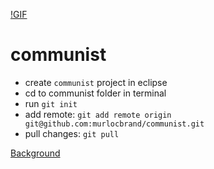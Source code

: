 [!GIF](https://giant.gfycat.com/SlimMellowLacewing.gif)

communist
=========

 * create `communist` project in eclipse
 * cd to communist folder in terminal
 * run `git init`
 * add remote: `git add remote origin git@github.com:murlocbrand/communist.git`
 * pull changes: `git pull`

[Background](https://gfycat.com/SlimMellowLacewing)
